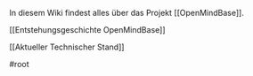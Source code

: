 In diesem Wiki findest alles über das Projekt [[OpenMindBase]].

[[Entstehungsgeschichte OpenMindBase]]

[[Aktueller Technischer Stand]]

#root
